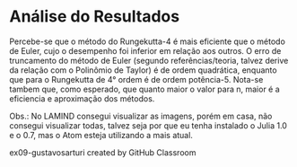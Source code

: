 # Análise do Resultados


Percebe-se que o método do Rungekutta-4 é mais eficiente que o método de Euler, cujo o desempenho foi inferior
em relação aos outros. O erro de truncamento do método de Euler (segundo referências/teoria, talvez derive
da relação com o Polinômio de Taylor) é de ordem quadrática,
enquanto que para o Rungekutta de 4° ordem é de ordem potência-5. Nota-se tambem que, como esperado, que quanto maior
o valor para n, maior é a eficiencia e aproximação dos métodos.

Obs.: No LAMIND consegui visualizar as imagens, porém em casa, não consegui visualizar todas, talvez seja por que eu tenha
instalado o Julia 1.0 e o 0.7, mas o Atom esteja utilizando a mais atual.

ex09-gustavosarturi created by GitHub Classroom
